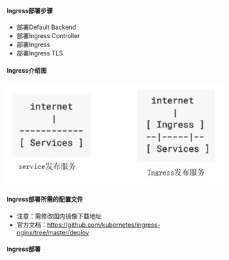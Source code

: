 #### Ingress部署步骤

- 部署Default Backend
- 部署Ingress Controller
- 部署Ingress
- 部署Ingress TLS

#### Ingress介绍图

![image](https://github.com/hdpingshao/ops/blob/master/kubernetes/images/7-1.jpg)

#### Ingress部署所需的配置文件

- 注意：需修改国内镜像下载地址
- 官方文档：https://github.com/kubernetes/ingress-nginx/tree/master/deploy

#### Ingress部署

